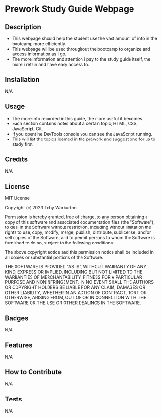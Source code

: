 # Prework Study Guide Webpage

## Description

- This webpage should help the student use the vast amount of info in the bootcamp more efficiently.
- This webpage will be used throughout the bootcamp to organize and access information as I go.
- The more information and attention i pay to the study guide itself, the more i retain and have easy access to.


## Installation

N/A

## Usage

- The more info recorded in this guide, the more useful it becomes.
- Each section contains notes about a certain topic; HTML, CSS, JavaScript, Git.
- If you opent he DevTools console you can see the JavaScript running.
- This will list the topics learned in the prework and suggest one for us to study first.


## Credits

N/A

## License

MIT License

Copyright (c) 2023 Toby Warburton

Permission is hereby granted, free of charge, to any person obtaining a copy
of this software and associated documentation files (the "Software"), to deal
in the Software without restriction, including without limitation the rights
to use, copy, modify, merge, publish, distribute, sublicense, and/or sell
copies of the Software, and to permit persons to whom the Software is
furnished to do so, subject to the following conditions:

The above copyright notice and this permission notice shall be included in all
copies or substantial portions of the Software.

THE SOFTWARE IS PROVIDED "AS IS", WITHOUT WARRANTY OF ANY KIND, EXPRESS OR
IMPLIED, INCLUDING BUT NOT LIMITED TO THE WARRANTIES OF MERCHANTABILITY,
FITNESS FOR A PARTICULAR PURPOSE AND NONINFRINGEMENT. IN NO EVENT SHALL THE
AUTHORS OR COPYRIGHT HOLDERS BE LIABLE FOR ANY CLAIM, DAMAGES OR OTHER
LIABILITY, WHETHER IN AN ACTION OF CONTRACT, TORT OR OTHERWISE, ARISING FROM,
OUT OF OR IN CONNECTION WITH THE SOFTWARE OR THE USE OR OTHER DEALINGS IN THE
SOFTWARE.

## Badges

N/A

## Features

N/A

## How to Contribute

N/A

## Tests

N/A